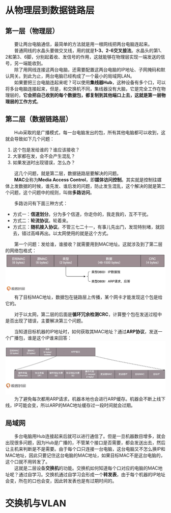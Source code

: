 # 从物理层到数据链路层
## 第一层（物理层）
&emsp;&emsp;要让两台电脑通信，最简单的方法就是用一根网线把两台电脑连起来。  
&emsp;&emsp;普通网线的水晶头要做交叉线，用的就是**1-3、2-6交叉接法**。水晶头的第1、2和第3、6脚，分别起着收、发信号的作用，这就能够在物理层实现一端发送的信号，另一端能收到。  
&emsp;&emsp;除了用网线连接这两台电脑，还需要配置这两台电脑的IP地址、子网掩码和默认网关。到此为止，两台电脑已经构成了一个最小的局域网LAN。  
&emsp;&emsp;如果要把三台电脑连起来呢？可以使用**集线器Hub**，这种设备有多个口，可以将多台电脑连接起来，但是，和交换机不同，集线器没有大脑，它是完全工作在物理层的，**它会把自己收到的每个数据包，都复制到其他端口上去，这就是第一层物理层的工作方式**。  

## 第二层（数据链路层）
&emsp;&emsp;Hub采取的是广播模式，每一台电脑发出的包，所有其他电脑都可以收到，这就会导致如下几个问题：  
1. 这个包是发给谁的？谁应该接收？
2. 大家都在发，会不会产生混乱？
3. 如果发送时出现错误，怎么办？

&emsp;&emsp;这几个问题，就是第二层，数据链路层要解决的问题。  
&emsp;&emsp;**MAC**全称为**Media Access Control**，即**媒体访问控制**。其实就是控制往媒体上发数据的时候，谁先发、谁后发的问题，防止发生混乱，这个解决的就是第二个问题，这个问题中的规则，叫做**多路访问**。  
  
&emsp;&emsp;多路访问有下面三种方式：  
* 方式一：**信道划分**。分为多个信道，你走你的，我走我的，互不干扰。
* 方式二：**轮流协议**。轮着来。
* 方式三：**随机接入协议**。不管三七二十一，有事儿先出门，发现特别堵，就回去，错过高峰再出。以太网使用的就是这个方式。  

&emsp;&emsp;第一个问题：发给谁，谁接收？就需要用到MAC地址。这就涉及到了第二层的网络包格式：  
![](asserts/二层网络包的数据格式.jpg)  
&emsp;&emsp;有了目标MAC地址，数据包在链路层上传播，某个网卡才能发现这个包是给它的。  
  
&emsp;&emsp;对于以太网，第二层的后面是**循环冗余检测CRC**，计算整个包在发送过程中是否出现了错误，主要解决第三个问题。  
  
&emsp;&emsp;当知道目标机器的IP地址时，如何获取其MAC地址？通过**ARP协议**，发送一个广播包，谁是这个IP谁来回答：  
![](asserts/ARP.jpg)  
&emsp;&emsp;为了避免每次都用ARP请求，机器本地也会进行ARP缓存。机器会不断上线下线，IP可能会变，所以ARP的MAC地址缓存过一段时间就会过期。  

## 局域网
&emsp;&emsp;多台电脑用Hub连接起来后就可以进行通信了。但是一旦机器数目增多，就会出现很多问题，因为Hub是广播的，不管某个接口是否需要，都会发送出去，然后让主机来判断是不是需要。由于每个口只连接一台电脑，这台电脑又不怎么换IP和MAC地址，因此只要记住这台电脑的MAC地址，如果目标MAC不是这台电脑的，这个口就不用转发了。  
&emsp;&emsp;这就是二层设备**交换机**的功能。交换机如何知道每个口对应的电脑的MAC地址呢？通过自学习。交换机通过自学习会形成一个**转发表**，由于每个机器的IP地址会变，所在的口也会变，因此转发表也是有过期时间的。  

# 交换机与VLAN
